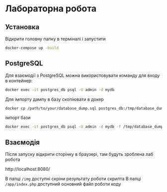 # Лабораторна робота

## Установка

Відкрити головну папку в терміналі і запустити

```bash
docker-compose up -build
```
## PostgreSQL
Для взаємодії з PostgreSQL можна використовувати команду для входу в контейнер:

```bash
docker exec -it postgres_db psql -U admin -d mydb
```
Для імпорту дампу в базу
скопіювати в докер
```bash
docker cp /path/to/your/database_dump.sql postgres_db:/tmp/database_dump.sql

```
імпорт бази
```bash
docker exec -it postgres_db psql -U admin -d mydb -f /tmp/database_dump.sql
```

## Взаємодія
Після запуску відкрити сторінку в браузері, там будуть зроблена лаб робота

http://localhost:8080/

В папці `/img` доступні скріни результату роботи скрипта
В папці `/app/index.php` доступний основний файл роботи коду

